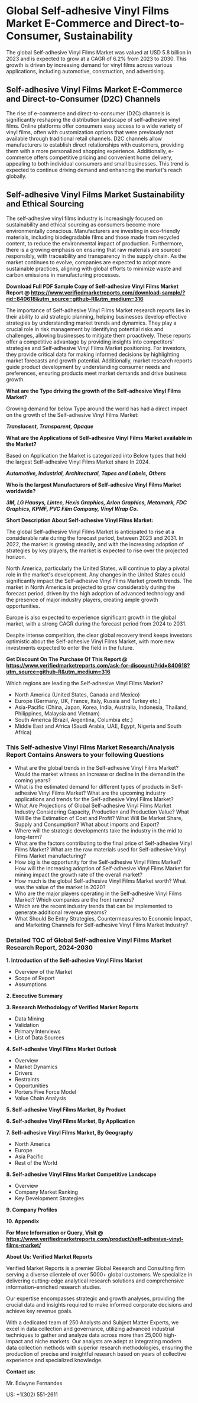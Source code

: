 <h1>Global Self-adhesive Vinyl Films Market E-Commerce and Direct-to-Consumer, Sustainability</h1><p class=""><p>The global Self-adhesive Vinyl Films Market was valued at USD 5.8 billion in 2023 and is expected to grow at a CAGR of 6.2% from 2023 to 2030. This growth is driven by increasing demand for vinyl films across various applications, including automotive, construction, and advertising.</p><h2>Self-adhesive Vinyl Films Market E-Commerce and Direct-to-Consumer (D2C) Channels</h2><p>The rise of e-commerce and direct-to-consumer (D2C) channels is significantly reshaping the distribution landscape of self-adhesive vinyl films. Online platforms offer consumers easy access to a wide variety of vinyl films, often with customization options that were previously not available through traditional retail channels. D2C channels allow manufacturers to establish direct relationships with customers, providing them with a more personalized shopping experience. Additionally, e-commerce offers competitive pricing and convenient home delivery, appealing to both individual consumers and small businesses. This trend is expected to continue driving demand and enhancing the market's reach globally.</p><h2>Self-adhesive Vinyl Films Market Sustainability and Ethical Sourcing</h2><p>The self-adhesive vinyl films industry is increasingly focused on sustainability and ethical sourcing as consumers become more environmentally conscious. Manufacturers are investing in eco-friendly materials, including biodegradable films and those made from recycled content, to reduce the environmental impact of production. Furthermore, there is a growing emphasis on ensuring that raw materials are sourced responsibly, with traceability and transparency in the supply chain. As the market continues to evolve, companies are expected to adopt more sustainable practices, aligning with global efforts to minimize waste and carbon emissions in manufacturing processes.</p></p><p class=""><strong>Download Full PDF Sample Copy of Self-adhesive Vinyl Films Market Report @ <a href="https://www.verifiedmarketreports.com/download-sample/?rid=840618&utm_source=github-R&utm_medium=316" target="_blank">https://www.verifiedmarketreports.com/download-sample/?rid=840618&utm_source=github-R&utm_medium=316</a></strong></p><p>The importance of&nbsp;Self-adhesive Vinyl Films Market research reports lies in their ability to aid strategic planning, helping businesses develop effective strategies by understanding market trends and dynamics. They play a crucial role in risk management by identifying potential risks and challenges, allowing businesses to mitigate them proactively. These reports offer a competitive advantage by providing insights into competitors' strategies and Self-adhesive Vinyl Films Market positioning. For investors, they provide critical data for making informed decisions by highlighting market forecasts and growth potential. Additionally, market research reports guide product development by understanding consumer needs and preferences, ensuring products meet market demands and drive business growth.</p><p><strong>What are the&nbsp;Type driving the growth of the Self-adhesive Vinyl Films Market?</strong></p><p id="" class="">Growing demand for below Type around the world has had a direct impact on the growth of the Self-adhesive Vinyl Films Market:</p><p class=""><em><strong>Translucent, Transparent, Opaque</strong></em></p><p class=""><strong>What are the&nbsp;Applications&nbsp;of Self-adhesive Vinyl Films Market available in the Market?</strong></p><p id="" class="">Based on Application the Market is categorized into Below types that held the largest Self-adhesive Vinyl Films Market share In 2024.</p><p class=""><em><strong>Automotive, Industrial, Architectural, Tapes and Labels, Others</strong></em></p><p class=""><strong>Who is the largest Manufacturers of Self-adhesive Vinyl Films Market worldwide?</strong></p><p><em><strong>3M, LG Hausys, Lintec, Hexis Graphics, Arlon Graphics, Metamark, FDC Graphics, KPMF, PVC Film Company, Vinyl Wrap Co.</strong></em></p><p id="" class=""><strong>Short Description About Self-adhesive Vinyl Films Market:</strong></p><p>The global Self-adhesive Vinyl Films Market is anticipated to rise at a considerable rate during the forecast period, between 2023 and 2031. In 2022, the market is growing steadily, and with the increasing adoption of strategies by key players, the market is expected to rise over the projected horizon.</p><p>North America, particularly the United States, will continue to play a pivotal role in the market's development. Any changes in the United States could significantly impact the Self-adhesive Vinyl Films Market growth trends. The market in North America is projected to grow considerably during the forecast period, driven by the high adoption of advanced technology and the presence of major industry players, creating ample growth opportunities.</p><p>Europe is also expected to experience significant growth in the global market, with a strong CAGR during the forecast period from 2024 to 2031.</p><p>Despite intense competition, the clear global recovery trend keeps investors optimistic about the Self-adhesive Vinyl Films Market, with more new investments expected to enter the field in the future.</p><p id="" class=""><strong>Get Discount On The Purchase Of This Report @ <a href="https://www.verifiedmarketreports.com/ask-for-discount/?rid=840618?utm_source=github-R&utm_medium=316" target="_blank">https://www.verifiedmarketreports.com/ask-for-discount/?rid=840618?utm_source=github-R&utm_medium=316</a></strong></p><p class="">Which regions are leading the Self-adhesive Vinyl Films Market?</p><ul><li>North America (United States, Canada and Mexico)</li><li>Europe (Germany, UK, France, Italy, Russia and Turkey etc.)</li><li>Asia-Pacific (China, Japan, Korea, India, Australia, Indonesia, Thailand, Philippines, Malaysia and Vietnam)</li><li>South America (Brazil, Argentina, Columbia etc.)</li><li>Middle East and Africa (Saudi Arabia, UAE, Egypt, Nigeria and South Africa)</li></ul><h3 id="" class="">This Self-adhesive Vinyl Films Market Research/Analysis Report Contains Answers to your following Questions</h3><ul><li>What are the global trends in the Self-adhesive Vinyl Films Market? Would the market witness an increase or decline in the demand in the coming years?</li><li>What is the estimated demand for different types of products in Self-adhesive Vinyl Films Market? What are the upcoming industry applications and trends for the Self-adhesive Vinyl Films Market?</li><li>What Are Projections of Global Self-adhesive Vinyl Films Market Industry Considering Capacity, Production and Production Value? What Will Be the Estimation of Cost and Profit? What Will Be Market Share, Supply and Consumption? What about imports and Export?</li><li>Where will the strategic developments take the industry in the mid to long-term?</li><li>What are the factors contributing to the final price of Self-adhesive Vinyl Films Market? What are the raw materials used for Self-adhesive Vinyl Films Market manufacturing?</li><li>How big is the opportunity for the Self-adhesive Vinyl Films Market? How will the increasing adoption of Self-adhesive Vinyl Films Market for mining impact the growth rate of the overall market?</li><li>How much is the global Self-adhesive Vinyl Films Market worth? What was the value of the market In 2020?</li><li>Who are the major players operating in the Self-adhesive Vinyl Films Market? Which companies are the front runners?</li><li>Which are the recent industry trends that can be implemented to generate additional revenue streams?</li><li>What Should Be Entry Strategies, Countermeasures to Economic Impact, and Marketing Channels for Self-adhesive Vinyl Films Market Industry?</li></ul><h3 id="" class="">Detailed TOC of Global Self-adhesive Vinyl Films Market Research Report, 2024-2030</h3><p id="" class=""><strong>1. Introduction of the Self-adhesive Vinyl Films Market</strong></p><ul><li>Overview of the Market</li><li>Scope of Report</li><li>Assumptions</li></ul><p id="" class=""><strong>2. Executive Summary</strong></p><p id="" class=""><strong>3. Research Methodology of Verified Market Reports</strong></p><ul><li>Data Mining</li><li>Validation</li><li>Primary Interviews</li><li>List of Data Sources</li></ul><p id="" class=""><strong>4. Self-adhesive Vinyl Films Market Outlook</strong></p><ul><li>Overview</li><li>Market Dynamics</li><li>Drivers</li><li>Restraints</li><li>Opportunities</li><li>Porters Five Force Model</li><li>Value Chain Analysis</li></ul><p id="" class=""><strong>5. Self-adhesive Vinyl Films Market, By Product</strong></p><p id="" class=""><strong>6. Self-adhesive Vinyl Films Market, By Application</strong></p><p id="" class=""><strong>7. Self-adhesive Vinyl Films Market, By Geography</strong></p><ul><li>North America</li><li>Europe</li><li>Asia Pacific</li><li>Rest of the World</li></ul><p id="" class=""><strong>8. Self-adhesive Vinyl Films Market Competitive Landscape</strong></p><ul><li>Overview</li><li>Company Market Ranking</li><li>Key Development Strategies</li></ul><p id="" class=""><strong>9. Company Profiles</strong></p><p id="" class=""><strong>10. Appendix</strong></p><p id="" class=""><strong>For More Information or Query, Visit @ <a href="https://www.verifiedmarketreports.com/product/self-adhesive-vinyl-films-market/" target="_blank">https://www.verifiedmarketreports.com/product/self-adhesive-vinyl-films-market/</a></strong></p><p id="" class=""><strong>About Us: Verified Market Reports</strong></p><p id="" class="">Verified Market Reports is a premier Global Research and Consulting firm serving a diverse clientele of over 5000+ global customers. We specialize in delivering cutting-edge analytical research solutions and comprehensive information-enriched research studies.</p><p id="" class="">Our expertise encompasses strategic and growth analyses, providing the crucial data and insights required to make informed corporate decisions and achieve key revenue goals.</p><p id="" class="">With a dedicated team of 250 Analysts and Subject Matter Experts, we excel in data collection and governance, utilizing advanced industrial techniques to gather and analyze data across more than 25,000 high-impact and niche markets. Our analysts are adept at integrating modern data collection methods with superior research methodologies, ensuring the production of precise and insightful research based on years of collective experience and specialized knowledge.</p><p id="" class=""><strong>Contact us:</strong></p><p id="" class="">Mr. Edwyne Fernandes</p><p id="" class="">US: +1(302) 551-2611</p>